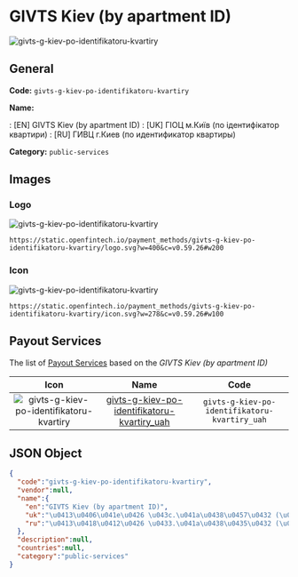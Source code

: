 
# GIVTS Kiev (by apartment ID) 
![givts-g-kiev-po-identifikatoru-kvartiry](https://static.openfintech.io/payment_methods/givts-g-kiev-po-identifikatoru-kvartiry/logo.svg?w=400&c=v0.59.26#w200)  

## General 
**Code:** `givts-g-kiev-po-identifikatoru-kvartiry` 
 
**Name:** 
 
:	[EN] GIVTS Kiev (by apartment ID) 
:	[UK] ГІОЦ м.Київ (по ідентифікатор квартири) 
:	[RU] ГИВЦ г.Киев (по идентификатор квартиры) 
 
**Category:** `public-services` 
 

## Images 

### Logo 
![givts-g-kiev-po-identifikatoru-kvartiry](https://static.openfintech.io/payment_methods/givts-g-kiev-po-identifikatoru-kvartiry/logo.svg?w=400&c=v0.59.26#w200)  

```
https://static.openfintech.io/payment_methods/givts-g-kiev-po-identifikatoru-kvartiry/logo.svg?w=400&c=v0.59.26#w200
```  

### Icon 
![givts-g-kiev-po-identifikatoru-kvartiry](https://static.openfintech.io/payment_methods/givts-g-kiev-po-identifikatoru-kvartiry/icon.svg?w=278&c=v0.59.26#w100)  

```
https://static.openfintech.io/payment_methods/givts-g-kiev-po-identifikatoru-kvartiry/icon.svg?w=278&c=v0.59.26#w100
```  

## Payout Services 
 
The list of [Payout Services](/payout-services/) based on the _GIVTS Kiev (by apartment ID)_ 

|Icon|Name|Code| 
|:---:|:---:|:---:| 
|![givts-g-kiev-po-identifikatoru-kvartiry](https://static.openfintech.io/payout_methods/givts-g-kiev-po-identifikatoru-kvartiry/icon.png?w=278&c=v0.59.26#w40) |[givts-g-kiev-po-identifikatoru-kvartiry_uah](/payout-services/givts-g-kiev-po-identifikatoru-kvartiry_uah/)|`givts-g-kiev-po-identifikatoru-kvartiry_uah`| 
 

## JSON Object 

```json
{
  "code":"givts-g-kiev-po-identifikatoru-kvartiry",
  "vendor":null,
  "name":{
    "en":"GIVTS Kiev (by apartment ID)",
    "uk":"\u0413\u0406\u041e\u0426 \u043c.\u041a\u0438\u0457\u0432 (\u043f\u043e \u0456\u0434\u0435\u043d\u0442\u0438\u0444\u0456\u043a\u0430\u0442\u043e\u0440 \u043a\u0432\u0430\u0440\u0442\u0438\u0440\u0438)",
    "ru":"\u0413\u0418\u0412\u0426 \u0433.\u041a\u0438\u0435\u0432 (\u043f\u043e \u0438\u0434\u0435\u043d\u0442\u0438\u0444\u0438\u043a\u0430\u0442\u043e\u0440 \u043a\u0432\u0430\u0440\u0442\u0438\u0440\u044b)"
  },
  "description":null,
  "countries":null,
  "category":"public-services"
}
```  
